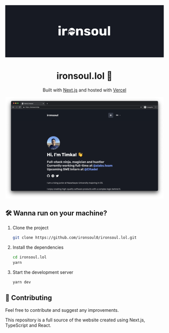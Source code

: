 <div align="center">
  <img alt="Logo" src="./public/github-splash.png" width="550" />
</div>
<h1 align="center">
  ironsoul.lol 🥷
</h1>
<p align="center">
   Built with <a href="https://www.nextjs.org/" target="_blank">Next.js</a> and hosted with <a href="https://www.vercel.com/" target="_blank">Vercel</a>
</p>

![demo](./public/screen.png)

## 🛠 Wanna run on your machine?

1. Clone the project

   ```sh
   git clone https://github.com/ironsoul0/ironsoul.lol.git
   ```

1. Install the dependencies

   ```sh
   cd ironsoul.lol
   yarn
   ```

3. Start the development server

   ```sh
   yarn dev
   ```

## 🚁 Contributing

Feel free to contribute and suggest any improvements.

This repository is a full source of the website created using Next.js, TypeScript and React.

